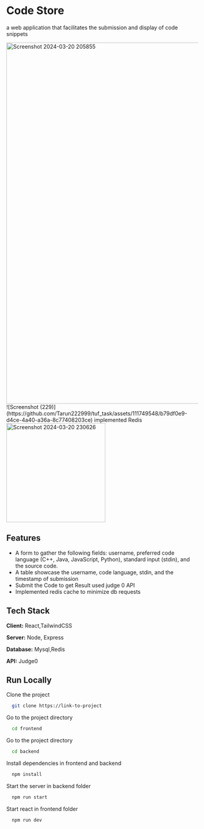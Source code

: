 
# Code Store

 a web application that facilitates the submission and display of code snippets
 
<img width="948" alt="Screenshot 2024-03-20 205855" src="https://github.com/Tarun222999/tuf_task/assets/111749548/98869bc1-17e0-4775-b1b3-eec219373eb9">
![Screenshot (229)](https://github.com/Tarun222999/tuf_task/assets/111749548/b79df0e9-d4ce-4a40-a36a-8c77408203ce)
implemented Redis
<img width="260" alt="Screenshot 2024-03-20 230626" src="https://github.com/Tarun222999/tuf_task/assets/111749548/4cb07db0-41ce-4e70-9ab8-2a96230979d5">


## Features

- A form to gather the following fields: username, preferred code language (C++, Java, JavaScript, Python), standard input (stdin), and the source code.
- A table showcase the username, code language, stdin, and the timestamp of submission
- Submit the Code to get  Result used judge 0 API
- Implemented redis cache to minimize db requests

## Tech Stack

**Client:** React,TailwindCSS

**Server:** Node, Express

**Database:** Mysql,Redis

**API:** Judge0




## Run Locally

Clone the project

```bash
  git clone https://link-to-project
```

Go to the project directory

```bash
  cd frontend
```
Go to the project directory

```bash
  cd backend
```

Install dependencies in frontend and backend

```bash
  npm install
```

Start the server in backend folder

```bash
  npm run start
```

Start react in frontend folder

```bash
  npm run dev
```


